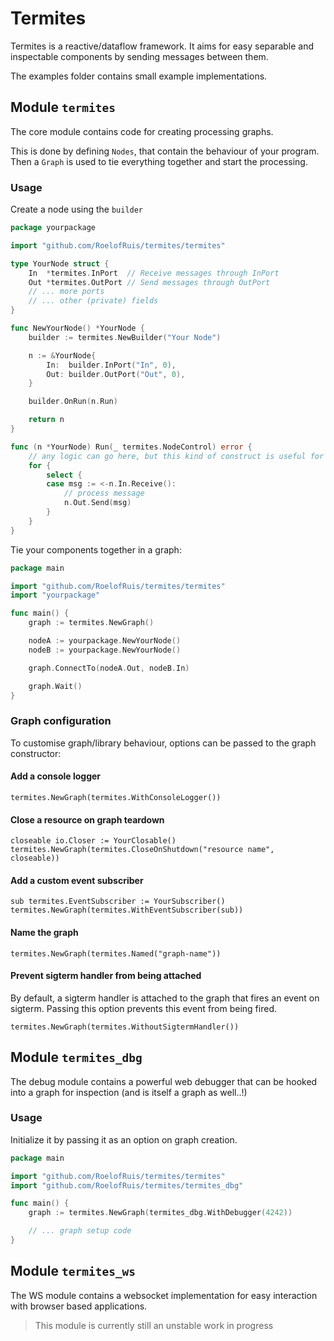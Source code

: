# Termites

Termites is a reactive/dataflow framework. It aims for easy separable and inspectable components by sending messages
between them.

The examples folder contains small example implementations.

## Module `termites`

The core module contains code for creating processing graphs.

This is done by defining `Nodes`, that contain the behaviour of your program. Then a `Graph` is used to tie everything together and start the processing.

### Usage

Create a node using the `builder`

```go
package yourpackage

import "github.com/RoelofRuis/termites/termites"

type YourNode struct {
	In  *termites.InPort  // Receive messages through InPort
	Out *termites.OutPort // Send messages through OutPort
	// ... more ports
	// ... other (private) fields
}

func NewYourNode() *YourNode {
	builder := termites.NewBuilder("Your Node")

	n := &YourNode{
		In:  builder.InPort("In", 0),
		Out: builder.OutPort("Out", 0),
	}

	builder.OnRun(n.Run)

	return n
}

func (n *YourNode) Run(_ termites.NodeControl) error {
	// any logic can go here, but this kind of construct is useful for streaming processing
	for {
		select {
		case msg := <-n.In.Receive():
			// process message
			n.Out.Send(msg)
		}
	}
}
```

Tie your components together in a graph:

```go
package main

import "github.com/RoelofRuis/termites/termites"
import "yourpackage"

func main() {
	graph := termites.NewGraph()

	nodeA := yourpackage.NewYourNode()
	nodeB := yourpackage.NewYourNode()

	graph.ConnectTo(nodeA.Out, nodeB.In)

	graph.Wait()
}
```

### Graph configuration

To customise graph/library behaviour, options can be passed to the graph constructor:

#### Add a console logger
```golang
termites.NewGraph(termites.WithConsoleLogger())
```

#### Close a resource on graph teardown
```golang
closeable io.Closer := YourClosable()
termites.NewGraph(termites.CloseOnShutdown("resource name", closeable))
```

#### Add a custom event subscriber
```golang
sub termites.EventSubscriber := YourSubscriber()
termites.NewGraph(termites.WithEventSubscriber(sub))
```

#### Name the graph
```golang
termites.NewGraph(termites.Named("graph-name"))
```

#### Prevent sigterm handler from being attached
By default, a sigterm handler is attached to the graph that fires an event on sigterm. Passing this option prevents this event from being fired.
```golang
termites.NewGraph(termites.WithoutSigtermHandler())
```

## Module `termites_dbg`

The debug module contains a powerful web debugger that can be hooked into a graph for inspection (and is itself a graph
as well..!)

### Usage

Initialize it by passing it as an option on graph creation.

```go
package main

import "github.com/RoelofRuis/termites/termites"
import "github.com/RoelofRuis/termites/termites_dbg"

func main() {
	graph := termites.NewGraph(termites_dbg.WithDebugger(4242))

	// ... graph setup code
}
```

## Module `termites_ws`

The WS module contains a websocket implementation for easy interaction with browser based applications.

> This module is currently still an unstable work in progress

